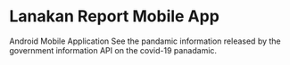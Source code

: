 # Lanakan Report Mobile App

Android Mobile Application See the pandamic information released by the government information API on the covid-19 panadamic. 
